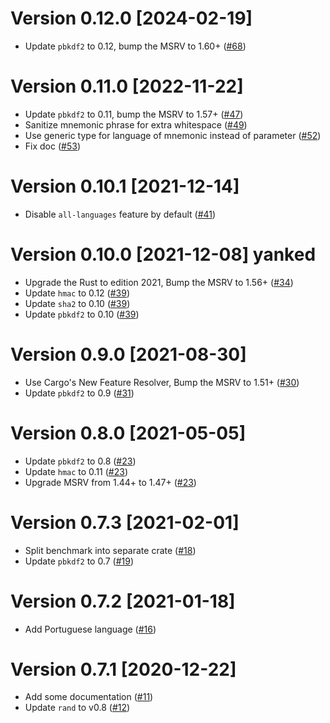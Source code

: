 # Version 0.12.0 [2024-02-19]

- Update `pbkdf2` to 0.12, bump the MSRV to 1.60+ ([#68])

[#68]: https://github.com/koushiro/rust-bips/pull/68

# Version 0.11.0 [2022-11-22]

- Update `pbkdf2` to 0.11, bump the MSRV to 1.57+ ([#47])
- Sanitize mnemonic phrase for extra whitespace ([#49])
- Use generic type for language of mnemonic instead of parameter ([#52])
- Fix doc ([#53])

[#47]: https://github.com/koushiro/rust-bips/pull/47
[#49]: https://github.com/koushiro/rust-bips/pull/49
[#52]: https://github.com/koushiro/rust-bips/pull/52
[#53]: https://github.com/koushiro/rust-bips/pull/53

# Version 0.10.1 [2021-12-14]

- Disable `all-languages` feature by default ([#41])

[#41]: https://github.com/koushiro/rust-bips/pull/41

# Version 0.10.0 [2021-12-08] yanked

- Upgrade the Rust to edition 2021, Bump the MSRV to 1.56+ ([#34])
- Update `hmac` to 0.12 ([#39])
- Update `sha2` to 0.10 ([#39])
- Update `pbkdf2` to 0.10 ([#39])

[#34]: https://github.com/koushiro/rust-bips/pull/34
[#39]: https://github.com/koushiro/rust-bips/pull/39

# Version 0.9.0 [2021-08-30]

- Use Cargo's New Feature Resolver, Bump the MSRV to 1.51+ ([#30])
- Update `pbkdf2` to 0.9 ([#31])

[#30]: https://github.com/koushiro/rust-bips/pull/30
[#31]: https://github.com/koushiro/rust-bips/pull/31

# Version 0.8.0 [2021-05-05]

- Update `pbkdf2` to 0.8 ([#23])
- Update `hmac` to 0.11 ([#23])
- Upgrade MSRV from 1.44+ to 1.47+ ([#23])

[#23]: https://github.com/koushiro/rust-bips/pull/23

# Version 0.7.3 [2021-02-01]

- Split benchmark into separate crate ([#18]) 
- Update `pbkdf2` to 0.7 ([#19])

[#18]: https://github.com/koushiro/rust-bips/pull/18
[#19]: https://github.com/koushiro/rust-bips/pull/19

# Version 0.7.2 [2021-01-18]

- Add Portuguese language ([#16])

[#16]: https://github.com/koushiro/rust-bips/pull/16

# Version 0.7.1 [2020-12-22]

- Add some documentation ([#11])
- Update `rand` to v0.8 ([#12])

[#11]: https://github.com/koushiro/rust-bips/pull/11
[#12]: https://github.com/koushiro/rust-bips/pull/12
